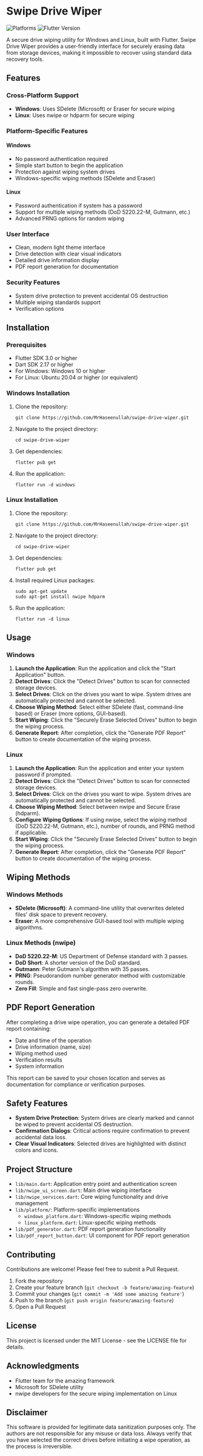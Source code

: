 # Swipe Drive Wiper

<img src="https://img.shields.io/badge/Platform-Windows%20%7C%20Linux-blue" alt="Platforms">
<img src="https://img.shields.io/badge/Flutter-3.0+-blue" alt="Flutter Version">

A secure drive wiping utility for Windows and Linux, built with Flutter. Swipe Drive Wiper provides a user-friendly interface for securely erasing data from storage devices, making it impossible to recover using standard data recovery tools.

## Features

### Cross-Platform Support
- **Windows**: Uses SDelete (Microsoft) or Eraser for secure wiping
- **Linux**: Uses nwipe or hdparm for secure wiping

### Platform-Specific Features

#### Windows
- No password authentication required
- Simple start button to begin the application
- Protection against wiping system drives
- Windows-specific wiping methods (SDelete and Eraser)

#### Linux
- Password authentication if system has a password
- Support for multiple wiping methods (DoD 5220.22-M, Gutmann, etc.)
- Advanced PRNG options for random wiping

### User Interface
- Clean, modern light theme interface
- Drive detection with clear visual indicators
- Detailed drive information display
- PDF report generation for documentation

### Security Features
- System drive protection to prevent accidental OS destruction
- Multiple wiping standards support
- Verification options

## Installation

### Prerequisites
- Flutter SDK 3.0 or higher
- Dart SDK 2.17 or higher
- For Windows: Windows 10 or higher
- For Linux: Ubuntu 20.04 or higher (or equivalent)

### Windows Installation
1. Clone the repository:
   ```
   git clone https://github.com/MrHaseenullah/swipe-drive-wiper.git
   ```
2. Navigate to the project directory:
   ```
   cd swipe-drive-wiper
   ```
3. Get dependencies:
   ```
   flutter pub get
   ```
4. Run the application:
   ```
   flutter run -d windows
   ```

### Linux Installation
1. Clone the repository:
   ```
   git clone https://github.com/MrHaseenullah/swipe-drive-wiper.git
   ```
2. Navigate to the project directory:
   ```
   cd swipe-drive-wiper
   ```
3. Get dependencies:
   ```
   flutter pub get
   ```
4. Install required Linux packages:
   ```
   sudo apt-get update
   sudo apt-get install nwipe hdparm
   ```
5. Run the application:
   ```
   flutter run -d linux
   ```

## Usage

### Windows

1. **Launch the Application**: Run the application and click the "Start Application" button.
2. **Detect Drives**: Click the "Detect Drives" button to scan for connected storage devices.
3. **Select Drives**: Click on the drives you want to wipe. System drives are automatically protected and cannot be selected.
4. **Choose Wiping Method**: Select either SDelete (fast, command-line based) or Eraser (more options, GUI-based).
5. **Start Wiping**: Click the "Securely Erase Selected Drives" button to begin the wiping process.
6. **Generate Report**: After completion, click the "Generate PDF Report" button to create documentation of the wiping process.

### Linux

1. **Launch the Application**: Run the application and enter your system password if prompted.
2. **Detect Drives**: Click the "Detect Drives" button to scan for connected storage devices.
3. **Select Drives**: Click on the drives you want to wipe. System drives are automatically protected and cannot be selected.
4. **Choose Wiping Method**: Select between nwipe and Secure Erase (hdparm).
5. **Configure Wiping Options**: If using nwipe, select the wiping method (DoD 5220.22-M, Gutmann, etc.), number of rounds, and PRNG method if applicable.
6. **Start Wiping**: Click the "Securely Erase Selected Drives" button to begin the wiping process.
7. **Generate Report**: After completion, click the "Generate PDF Report" button to create documentation of the wiping process.

## Wiping Methods

### Windows Methods

- **SDelete (Microsoft)**: A command-line utility that overwrites deleted files' disk space to prevent recovery.
- **Eraser**: A more comprehensive GUI-based tool with multiple wiping algorithms.

### Linux Methods (nwipe)

- **DoD 5220.22-M**: US Department of Defense standard with 3 passes.
- **DoD Short**: A shorter version of the DoD standard.
- **Gutmann**: Peter Gutmann's algorithm with 35 passes.
- **PRNG**: Pseudorandom number generator method with customizable rounds.
- **Zero Fill**: Simple and fast single-pass zero overwrite.

## PDF Report Generation

After completing a drive wipe operation, you can generate a detailed PDF report containing:

- Date and time of the operation
- Drive information (name, size)
- Wiping method used
- Verification results
- System information

This report can be saved to your chosen location and serves as documentation for compliance or verification purposes.

## Safety Features

- **System Drive Protection**: System drives are clearly marked and cannot be wiped to prevent accidental OS destruction.
- **Confirmation Dialogs**: Critical actions require confirmation to prevent accidental data loss.
- **Clear Visual Indicators**: Selected drives are highlighted with distinct colors and icons.

## Project Structure

- `lib/main.dart`: Application entry point and authentication screen
- `lib/nwipe_ui_screen.dart`: Main drive wiping interface
- `lib/nwipe_services.dart`: Core wiping functionality and drive management
- `lib/platform/`: Platform-specific implementations
  - `windows_platform.dart`: Windows-specific wiping methods
  - `linux_platform.dart`: Linux-specific wiping methods
- `lib/pdf_generator.dart`: PDF report generation functionality
- `lib/pdf_report_button.dart`: UI component for PDF report generation

## Contributing

Contributions are welcome! Please feel free to submit a Pull Request.

1. Fork the repository
2. Create your feature branch (`git checkout -b feature/amazing-feature`)
3. Commit your changes (`git commit -m 'Add some amazing feature'`)
4. Push to the branch (`git push origin feature/amazing-feature`)
5. Open a Pull Request

## License

This project is licensed under the MIT License - see the LICENSE file for details.

## Acknowledgments

- Flutter team for the amazing framework
- Microsoft for SDelete utility
- nwipe developers for the secure wiping implementation on Linux

## Disclaimer

This software is provided for legitimate data sanitization purposes only. The authors are not responsible for any misuse or data loss. Always verify that you have selected the correct drives before initiating a wipe operation, as the process is irreversible.
